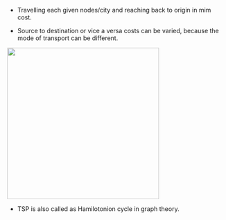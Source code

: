 - Travelling each given nodes/city and reaching back to origin in mim cost.

- Source to destination or vice a versa costs can be varied, because the mode of transport can be different.

<img src="https://github.com/devashree-shukla/DSAlgoExpedition/assets/38584944/784fc49c-1d21-4677-8c85-282381cca4db" width=350>

- TSP is also called as Hamilotonion cycle in graph theory.
